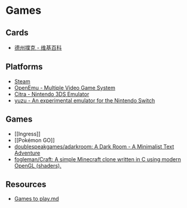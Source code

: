# Games

## Cards

- [德州撲克 - 维基百科](https://zh.wikipedia.org/wiki/%E5%BE%B7%E5%B7%9E%E6%92%B2%E5%85%8B)

## Platforms

- [Steam](http://store.steampowered.com/)
- [OpenEmu - Multiple Video Game System](http://openemu.org/)
- [Citra - Nintendo 3DS Emulator](https://citra-emu.org/)
- [yuzu - An experimental emulator for the Nintendo Switch](https://yuzu-emu.org/)

## Games

- [[Ingress]]
- [[Pokémon GO]]
- [doublespeakgames/adarkroom: A Dark Room - A Minimalist Text Adventure](https://github.com/doublespeakgames/adarkroom)
- [fogleman/Craft: A simple Minecraft clone written in C using modern OpenGL (shaders).](https://github.com/fogleman/Craft)

## Resources

- [Games to play.md](https://gist.github.com/idealhack/b5d03cdd6e1e901c8195399abac36be7)
